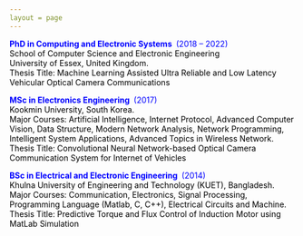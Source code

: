 ```yaml
---
layout = page
---
```


<!-- wp:paragraph -->
<p><span style="color:#0000ff;"><strong>PhD in Computing and Electronic Systems </strong>&nbsp;(2018 – 2022)</span><br><span style="color:#000000;">School of Computer Science and Electronic Engineering</span><br><span style="color:#000000;">University of Essex, United Kingdom.</span><br><span style="color:#000000;">Thesis Title: Machine Learning Assisted Ultra Reliable and Low Latency Vehicular Optical Camera Communications</span></p>
<!-- /wp:paragraph -->


<!-- wp:paragraph -->
<p><span style="color:#0000ff;"><strong>MSc in Electronics Engineering </strong>&nbsp;(2017)</span><br><span style="color:#000000;">Kookmin University, South Korea. </span><br><span style="color:#000000;">Major Courses: Artificial Intelligence, Internet Protocol, Advanced Computer Vision, Data Structure, Modern Network Analysis, Network Programming, Intelligent System Applications, Advanced Topics in Wireless Network.</span><br><span style="color:#000000;">Thesis Title: Convolutional Neural Network-based Optical Camera Communication System for Internet of Vehicles</span></p>
<!-- /wp:paragraph -->

<!-- wp:paragraph -->
<p><span style="color:#0000ff;"><strong>BSc in Electrical and Electronic Engineering </strong>&nbsp;(2014)</span><br><span style="color:#000000;"> Khulna University of Engineering and Technology (KUET), Bangladesh.</span><br><span style="color:#000000;">Major Courses: Communication, Electronics, Signal Processing, Programming Language (Matlab, C, C++), Electrical Circuits and Machine.</span><br><span style="color:#000000;">Thesis Title: Predictive Torque and Flux Control of Induction Motor using MatLab Simulation</span></p>
<!-- /wp:paragraph -->
